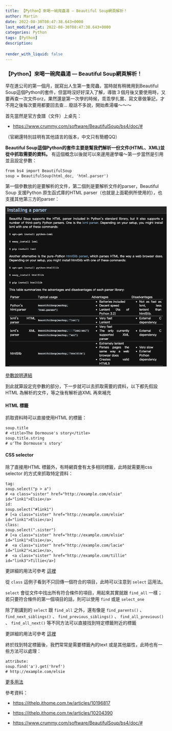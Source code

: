 ```yaml
---
title: 【Python】來喝一碗爬蟲湯 — Beautiful Soup網頁解析！
author: Martin
date: 2022-08-30T08:47:38.643+0000
last_modified_at: 2022-08-30T08:47:38.643+0000
categories: Python
tags: [Python]
description: 

render_with_liquid: false
---
```


### 【Python】來喝一碗爬蟲湯 — Beautiful Soup網頁解析！

早在進公司的第一個月，就寫出人生第一隻爬蟲，當時就有稍微用到Beautiful Soup這個Python的套件，但當時沒好好深入了解，導致３個月後又要使用時，又要再查一次文件orz，果然還是第一次學的時候，乖乖學扎實、寫文章做筆記，才不用之後每次要用都要回去查…
廢話不多說，開始煮湯囉～～～

首先當然是官方食譜（文件）上桌先：


- https://www.crummy.com/software/BeautifulSoup/bs4/doc/#


（官網還特別註明有其他語言的版本，中文只有簡體QQ）

**Beautiful Soup這個Python的套件主要是幫我們解析一份文件\(HTML、XML\)並從中抓取需要的資料。** 有這個概念以後就可以來邊用邊學囉～第一步當然是引用並且設定參數：
```
from bs4 import BeautifulSoup 
soup = BeautifulSoup(html_doc, 'html.parser')
```

第一個參數放的是要解析的文件，第二個則是要解析文件的parser，Beautiful Soup 支援Python 原生函式庫的HTML parser（也就是上面範例所使用的），也支援其他第三方的parser：


![[https://www\.crummy\.com/software/BeautifulSoup/bs4/doc/\#installing\-a\-parser](https://www.crummy.com/software/BeautifulSoup/bs4/doc/#installing-a-parser)](/assets/98852c99ccde/1*nr3B5E2RIU0DzRE_rkMfig.png)

[參數說明連結](https://www.crummy.com/software/BeautifulSoup/bs4/doc/#installing-a-parser)

到此就算設定完參數的部分，下一步就可以去抓取需要的資料，以下都先假設HTML 為解析的文件，等之後有解析過XML 再來補充
#### HTML 標籤

抓取資料時可以直接使用HTML 的標籤：
```
soup.title
# <title>The Dormouse's story</title>
soup.title.string
# u'The Dormouse's story'
```
#### CSS selector

除了直接用HTML 標籤外，有時網頁會有太多相同標籤，此時就需要用css selector 的方式來抓取特定資料：
```
tag: 
soup.select("p > a")
# <a class="sister" href="http://example.com/elsie" id="link1">Elsie</a>
id: 
soup.select("#link1")
# [<a class="sister" href="http://example.com/elsie" id="link1">Elsie</a>]
class: 
soup.select(".sister")
# [<a class="sister" href="http://example.com/elsie" id="link1">Elsie</a>,
#  <a class="sister" href="http://example.com/lacie" id="link2">Lacie</a>,
#  <a class="sister" href="http://example.com/tillie" id="link3">Tillie</a>]
```

更詳細的用法可參考 [這裡](https://www.crummy.com/software/BeautifulSoup/bs4/doc/#css-selectors)

從 `class` 這例子看到不只回傳一個符合的項目，此時可以注意到 `select` 這用法。

`select` 會從文件中找出所有符合條件的項目，用起來其實就跟 `find_all` 一樣；若只要符合條件的第一個項目的話，則可以使用 `find` 或是 `select_one`

除了剛講到的 `select` 跟 `find_all` 之外，還有像是 `find_parents()` 、 `find_next_siblings()` 、 `find_previous_siblings()` 、 `find_all_previous()` 、 `find_all_next()` 等不同方法可以直接找到特定標籤附近的標籤

更詳細的用法可參考 [這裡](https://www.crummy.com/software/BeautifulSoup/bs4/doc/#find-parents-and-find-parent)

終於找到特定標籤後，我們常常是需要標籤內的text 或是其他屬性，此時也有一些方法可以處理：
```
attribute:
soup.find('a').get('href')
# http://example.com/elsie
```

[更多用法](https://www.crummy.com/software/BeautifulSoup/bs4/doc/#going-down)

參考資料：

- https://ithelp.ithome.com.tw/articles/10196817

- https://ithelp.ithome.com.tw/articles/10204390


- https://www.crummy.com/software/BeautifulSoup/bs4/doc/#





